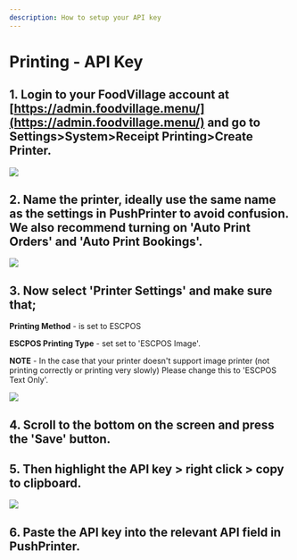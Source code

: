```yaml
---
description: How to setup your API key
---
```


# Printing - API Key

## 1. Login to your FoodVillage account at [https://admin.foodvillage.menu/](https://admin.foodvillage.menu/) and go to Settings&gt;System&gt;Receipt Printing&gt;Create Printer.

![](../.gitbook/assets/1-create-printer.png)

## 2. Name the printer, ideally use the same name as the settings in PushPrinter to avoid confusion. We also recommend turning on 'Auto Print Orders' and 'Auto Print Bookings'.

![](../.gitbook/assets/untitled%20%282%29.png)

## 3. Now select 'Printer Settings' and make sure that;

**Printing Method** - is set to ESCPOS

**ESCPOS Printing Type** - set set to 'ESCPOS Image'.

**NOTE** - In the case that your printer doesn't support image printer \(not printing correctly or printing very slowly\) Please change this to 'ESCPOS Text Only'.

![](../.gitbook/assets/untitled-1%20%282%29.png)

## 4. Scroll to the bottom on the screen and press the 'Save' button.

## 5. Then highlight the API key &gt; right click &gt; copy to clipboard.

![](../.gitbook/assets/untitled-2%20%283%29.png)

## 6. Paste the API key into the relevant API field in PushPrinter.

